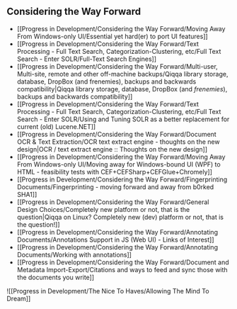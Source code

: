 ## Considering the Way Forward

+ [[Progress in Development/Considering the Way Forward/Moving Away From Windows-only UI/Essential yet hard(er) to port UI features]] 
+ [[Progress in Development/Considering the Way Forward/Text Processing - Full Text Search, Categorization-Clustering, etc/Full Text Search - Enter SOLR/Full-Text Search Engines]]
+ [[Progress in Development/Considering the Way Forward/Multi-user, Multi-site, remote and other off-machine backups/Qiqqa library storage, database, DropBox (and frenemies), backups and backwards compatibility|Qiqqa library storage, database, DropBox (and *frenemies*), backups and backwards compatibility]]
+ [[Progress in Development/Considering the Way Forward/Text Processing - Full Text Search, Categorization-Clustering, etc/Full Text Search - Enter SOLR/Using and Tuning SOLR as a better replacement for current (old) Lucene.NET]]
+ [[Progress in Development/Considering the Way Forward/Document OCR & Text Extraction/OCR text extract engine - thoughts on the new design|OCR / text extract engine :: Thoughts on the new design]]
+ [[Progress in Development/Considering the Way Forward/Moving Away From Windows-only UI/Moving away for Windows-bound UI (WPF) to HTML - feasibility tests with CEF+CEFSharp+CEFGlue+Chromely]]
+ [[Progress in Development/Considering the Way Forward/Fingerprinting Documents/Fingerprinting - moving forward and away from b0rked SHA1]]
+ [[Progress in Development/Considering the Way Forward/General Design Choices/Completely new platform or not, that is the question|Qiqqa on Linux? Completely new (dev) platform or not, that is the question!]]
+ [[Progress in Development/Considering the Way Forward/Annotating Documents/Annotations Support in JS (Web UI) - Links of Interest]]
+ [[Progress in Development/Considering the Way Forward/Annotating Documents/Working with annotations]]
+ [[Progress in Development/Considering the Way Forward/Document and Metadata Import-Export/Citations and ways to feed and sync those with the documents you write]]


![[Progress in Development/The Nice To Haves/Allowing The Mind To Dream]]
